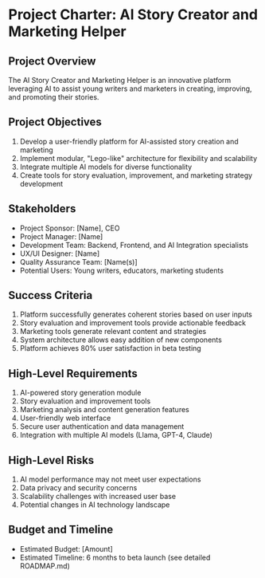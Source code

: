 # Project Charter: AI Story Creator and Marketing Helper

## Project Overview
The AI Story Creator and Marketing Helper is an innovative platform leveraging AI to assist young writers and marketers in creating, improving, and promoting their stories.

## Project Objectives
1. Develop a user-friendly platform for AI-assisted story creation and marketing
2. Implement modular, "Lego-like" architecture for flexibility and scalability
3. Integrate multiple AI models for diverse functionality
4. Create tools for story evaluation, improvement, and marketing strategy development

## Stakeholders
- Project Sponsor: [Name], CEO
- Project Manager: [Name]
- Development Team: Backend, Frontend, and AI Integration specialists
- UX/UI Designer: [Name]
- Quality Assurance Team: [Name(s)]
- Potential Users: Young writers, educators, marketing students

## Success Criteria
1. Platform successfully generates coherent stories based on user inputs
2. Story evaluation and improvement tools provide actionable feedback
3. Marketing tools generate relevant content and strategies
4. System architecture allows easy addition of new components
5. Platform achieves 80% user satisfaction in beta testing

## High-Level Requirements
1. AI-powered story generation module
2. Story evaluation and improvement tools
3. Marketing analysis and content generation features
4. User-friendly web interface
5. Secure user authentication and data management
6. Integration with multiple AI models (Llama, GPT-4, Claude)

## High-Level Risks
1. AI model performance may not meet user expectations
2. Data privacy and security concerns
3. Scalability challenges with increased user base
4. Potential changes in AI technology landscape

## Budget and Timeline
- Estimated Budget: [Amount]
- Estimated Timeline: 6 months to beta launch (see detailed ROADMAP.md)